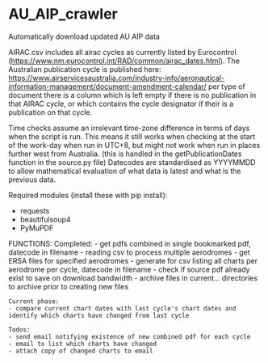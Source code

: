 # AU_AIP_crawler
 Automatically download updated AU AIP data

AIRAC.csv includes all airac cycles as currently listed by Eurocontrol (https://www.nm.eurocontrol.int/RAD/common/airac_dates.html). The Australian publication cycle is published here: https://www.airservicesaustralia.com/industry-info/aeronautical-information-management/document-amendment-calendar/ per type of document there is a column which is left empty if there is no publication in that AIRAC cycle, or which contains the cycle designator if their is a publication on that cycle.

Time checks assume an irrelevant time-zone difference in terms of days when the script is run. This means it still works when checking at the start of the work-day when run in UTC+8, but might not work when run in places further west from Australia. (this is handled in the getPublicationDates function in the source.py file)
Datecodes are standardised as YYYYMMDD to allow mathematical evaluation of what data is latest and what is the previous data.

Required modules (install these with pip install):
- requests
- beautifulsoup4
- PyMuPDF


FUNCTIONS:
    Completed:
    - get pdfs combined in single bookmarked pdf, datecode in filename
    - reading csv to process multiple aerodromes
    - get ERSA files for specified aerodromes
    - generate for csv listing all charts per aerodrome per cycle, datecode in filename
    - check if source pdf already exist to save on download bandwidth
    - archive files in current... directories to archive prior to creating new files

    Current phase:
    - compare current chart dates with last cycle's chart dates and identify which charts have changed from last cycle

    Todos:
    - send email notifying existence of new combined pdf for each cycle
    - email to list which charts have changed
    - attach copy of changed charts to email
